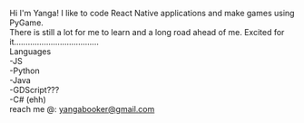 Hi I'm Yanga! I like to code React Native applications and make games using PyGame.
 <br> 
There is still a lot for me to learn and a long road ahead of me. Excited for it.....................................
 <br> 
Languages
 <br> 
-JS
 <br> 
-Python
 <br> 
-Java
 <br> 
-GDScript???
 <br> 
-C# (ehh)
 <br> 
reach me @: yangabooker@gmail.com

<!---
YangaB7/YangaB7 is a ✨ special ✨ repository because its `README.md` (this file) appears on your GitHub profile.
You can click the Preview link to take a look at your changes.
--->
